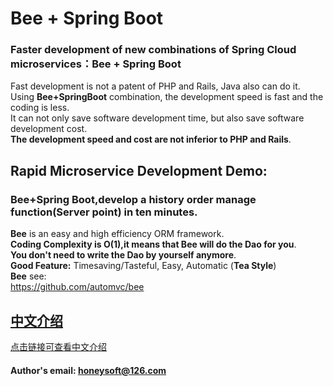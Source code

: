 
Bee + Spring Boot
=========

### Faster development of new combinations of Spring Cloud microservices：Bee + Spring Boot  
Fast development is not a patent of PHP and Rails, Java also can do it.  
Using **Bee+SpringBoot** combination, the development speed is fast and the coding is less.  
It can not only save software development time, but also save software development cost.  
**The development speed and cost are not inferior to PHP and Rails**.  

##  Rapid Microservice Development Demo:  
###  Bee+Spring Boot,develop a history order manage function(Server point) in ten minutes.  

**Bee** is an easy and high efficiency ORM framework.    
**Coding Complexity is O(1),it means that Bee will do the Dao for you**.  
**You don't need to write the Dao by yourself anymore**.  
**Good Feature:**  Timesaving/Tasteful, Easy, Automatic (**Tea Style**)   
**Bee** see:  
https://github.com/automvc/bee  

## [中文介绍](../../../bee-springboot/blob/master/README_CN.md)  
[点击链接可查看中文介绍](../../../bee-springboot/blob/master/README_CN.md)  


#### Author's email:    honeysoft@126.com  